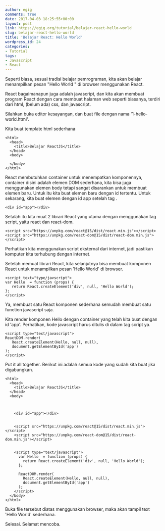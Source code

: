 ```yaml
---
author: egig
comments: true
date: 2017-04-03 18:25:55+00:00
layout: post
link: https://egig.org/tutorial/belajar-react-hello-world
slug: belajar-react-hello-world
title: 'Belajar React: Hello World'
wordpress_id: 24
categories:
- Tutorial
tags:
- Javascript
- React
---
```


Seperti biasa, sesuai tradisi belajar pemrograman, kita akan belajar menampilkan pesan "Hello World " di browser menggunakan React.

React bagaimanapun juga adalah javascript, dan kita akan membuat program React dengan cara membuat halaman web seperti biasanya, terdiri dari html, (belum ada) css, dan javascript.

<!-- more -->

Silahkan buka editor kesayangan, dan buat file dengan nama '1-hello-world.html'.

Kita buat template html sederhana


    
    
    
    <html>
      <head>
        <title>Belajar ReactJS</title>
      </head>
      <body>
    
      </body>
    </html>
    



React membutuhkan container untuk menempatkan komponennya, container disini adalah elemen DOM sederhana, kita bisa juga menggunakan elemen body tetapi sangat disarankan untuk membuat elemen baru. Untuk itu kita buat elemen baru dengan id tertentu. Untuk sekarang, kita buat elemen dengan id app setelah tag .


    
    
    <div id="app"></div>
    



Setalah itu kita muat 2 librari React yang utama dengan menggunakan tag script, yaitu react dan react-dom.


    
    
    <script src="https://unpkg.com/react@15/dist/react.min.js"></script>
    <script src="https://unpkg.com/react-dom@15/dist/react-dom.min.js"></script>
    



Perhatikan kita menggunakan script eksternal dari internet, jadi pastikan komputer kita terhubung dengan internet.

Setelah memuat librari React, kita selanjutnya bisa membuat komponen React untuk menampilkan pesan 'Hello World' di browser.


    
    
    <script text="type/javscript">
    var Hello  = function (props) {
       return React.createElement('div', null, 'Hello World');
    };
    </script>
    


 
Ya, membuat satu React komponen sederhana semudah membuat satu function javascript saja.

Kita render komponen Hello dengan container yang telah kita buat dengan id 'app'. Perhatikan, kode javascript harus ditulis di dalam tag script ya.


    
    
    <script type="text/javascript">
    ReactDOM.render(
       React.createElement(Hello, null, null),
       document.getElementById('app')
    );
    </script>
    



Put it all together. Berikut ini adalah semua kode yang sudah kita buat jika digabungkan.


    
    
    
    <html>
      <head>
        <title>Belajar ReactJS</title>
      </head>
      <body>
    
        
        
        <div id="app"></div>
    
        
        <script src="https://unpkg.com/react@15/dist/react.min.js"></script>
        <script src="https://unpkg.com/react-dom@15/dist/react-dom.min.js"></script>
    
        
        <script type="text/javascript">
          var Hello  = function (props) {
            return React.createElement('div', null, 'Hello World');
          };
    
          ReactDOM.render(
            React.createElement(Hello, null, null),
            document.getElementById('app')
          );
        </script>
      </body>
    </html>
    



Buka file tersebut diatas menggunakan browser, maka akan tampil text 'Hello World' sederhana.

Selesai. Selamat mencoba.
